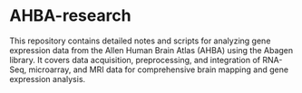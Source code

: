 # AHBA-research
This repository contains detailed notes and scripts for analyzing gene expression data from the Allen Human Brain Atlas (AHBA) using the Abagen library. It covers data acquisition, preprocessing, and integration of RNA-Seq, microarray, and MRI data for comprehensive brain mapping and gene expression analysis.
